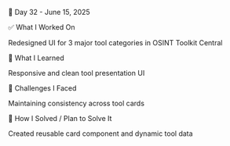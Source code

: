 📅 Day 32 - June 15, 2025

✅ What I Worked On

Redesigned UI for 3 major tool categories in OSINT Toolkit Central

🧠 What I Learned

Responsive and clean tool presentation UI

🧩 Challenges I Faced

Maintaining consistency across tool cards

🔧 How I Solved / Plan to Solve It

Created reusable card component and dynamic tool data
